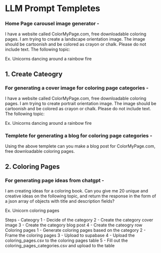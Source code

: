 # LLM Prompt Templetes

### Home Page carousel image generator -

I have a website called ColorMyPage.com, free downloadable coloring pages. I am trying to create a landscape orientation image. The image should be cartoonish and be colored as crayon or chalk. Please do not include text. The following topic: 

Ex. Unicorns dancing around a rainbow fire

## 1. Create Cateogry

### For generating a cover image for coloring page categories -

I have a website called ColorMyPage.com, free downloadable coloring pages. I am trying to create portrait orientation image. The image should be cartoonish and be colored as crayon or chalk. Please do not include text. The following topic: 

Ex. Unicorns dancing around a rainbow fire

### Templete for generating a blog for coloring page categories -



Using the above templete can you make a blog post for ColorMyPage.com, free downloadable coloring pages.

## 2. Coloring Pages

### For generating page ideas from chatgpt -

I am creating ideas for a coloring book. Can you give me 20 unique and creative ideas on the following topic, and return the response in the form of a json array of objects with title and description fields?

Ex. Unicorn coloring pages

Steps -
Cateogry
    1 - Decide of the category
    2 - Create the category cover image
    3 - Create the category blog post
    4 - Create the cateogry row
Coloring pages
    1 - Generate coloring pages based on the category
    2 - Frame the coloring pages
    3 - Upload to supabase
    4 - Upload the coloring_pages.csv to the coloring pages table
    5 - Fill out the coloring_pages_categories.csv and upload to the table